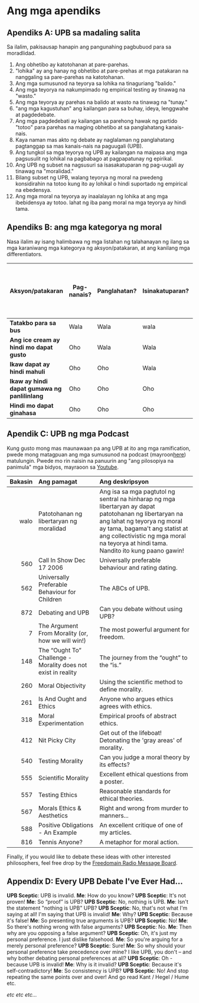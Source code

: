 # Ang mga apendiks

## Apendiks A: UPB sa madaling salita

Sa ilalim, pakisausap hanapin ang pangunahing pagbubuod para sa moradlidad.

1. Ang obhetibo ay katotohanan at pare-parehas.
2. "lohika" ay ang hanay ng obhetibo at pare-prehas at mga patakaran na nanggaling sa pare-parehas na katotohanan.
3. Ang mga sumusunod na teyorya sa lohika na tinaguriang "balido."
4. Ang mga teyorya na nakumpimado ng empirical testing ay tinawag na "wasto."
5. Ang mga teyorya ay parehas na balido at wasto na tinawag na "tunay."
6. "ang mga kagustuhan" ang kailangan para sa buhay, ideya, lenggwahe at pagdedebate.
7. Ang mga pagdedebati ay kailangan sa parehong hawak ng partido "totoo" para parehas na maging obhetibo at sa panglahatang kanais-nais.
8. Kaya naman mas akto ng debate ay naglalaman ng panglahatang pagtanggap sa mas kanais-nais na paguugali (UPB).
9. Ang tungkol sa mga teyorya ng UPB ay kailangan na maipasa ang mga pagsusulit ng lohikal na pagbabago at pagpapatunay ng epirikal.
10. Ang UPB ng subset na nagsusuri sa isasakatuparan ng pag-uugali ay tinawag na "moralidad."
11. Bilang subset ng UPB, walang teyorya ng moral na pwedeng konsidirahin na totoo kung ito ay lohikal o hindi suportado ng empirical na ebedensya.
12. Ang mga moral na teyorya ay inaalalayan ng lohika at ang mga ibebidensya ay totoo. lahat ng iba pang moral na mga teyorya ay hindi tama.

## Apendiks B: ang mga kategorya ng moral

Nasa ilalim ay isang halimbawa ng mga listahan ng talahanayan ng ilang sa mga karaniwang mga kategorya ng aksyon/patakaran, at ang kanilang mga differentiators.

| Aksyon/patakaran                               | Pag-nanais? | Panglahatan? | Isinakatuparan? | Ang pag-aksyon ang kinakailangan ng pagsisimula sa panig ng biktima? | Ang mga lumalabag ay pwede bang iwasan? | Ang kategorya ng moral            |
| ---------------------------------------------- | ----------- | ------------ | --------------- | -------------------------------------------------------------------- | --------------------------------------- | --------------------------------- |
| **Tatakbo para sa bus**                        | Wala        | Wala         | wala            | n/a                                                                  | n/a                                     | Niyutral                          |
| **Ang ice cream ay hindi mo dapat gusto**      | Oho         | Wala         | Wala            | n/a                                                                  | n/a                                     | Niyutral (pansariling kahilingan) |
| **Ikaw dapat ay hindi mahuli**                 | Oho         | Oho          | Wala            | Wala                                                                 | Oho                                     | APA                               |
| **Ikaw ay hindi dapat gumawa ng panlilinlang** | Oho         | Oho          | Oho             | Oho                                                                  | Oho                                     | Mabuti                            |
| **Hindi mo dapat ginahasa**                    | Oho         | Oho          | Oho             | Wala                                                                 | Wala                                    | Mabuti                            |

## Apendik C: UPB ng mga Podcast

Kung gusto mong mas maunawaan pa ang UPB at ito ang mga ramification, pwede mong matagpuan ang mga sumusunod na podcast (mayroon[here](www.freedomainradio.com)) matulungin. Pwede mo rin naisin na panuurin ang "ang pilosopiya na panimula" mga bidyos, mayraoon sa [Youtube](www.youtube.com/freedomainradio).

| Bakasin | Ang pamagat                                                   | Ang deskripsyon                                                                                                                                                                                                                                                 |
| -------:|:------------------------------------------------------------- |:--------------------------------------------------------------------------------------------------------------------------------------------------------------------------------------------------------------------------------------------------------------- |
|    walo | Patotohanan ng libertaryan ng moralidad                       | Ang isa sa mga pagtutol ng sentral na hinharap ng mga libertaryan ay dapat patotohanan ng libertaryan na ang lahat ng teyorya ng moral ay tama, bagama't ang statist at ang collectivistic ng mga moral na teyorya at hindi tama. Nandito ito kung paano gawin! |
|     560 | Call In Show Dec 17 2006                                      | Universally preferable behaviour and rating dating.                                                                                                                                                                                                             |
|     562 | Universally Preferable Behaviour for Children                 | The ABCs of UPB.                                                                                                                                                                                                                                                |
|     872 | Debating and UPB                                              | Can you debate without using UPB?                                                                                                                                                                                                                               |
|       7 | The Argument From Morality (or, how we will win!)             | The most powerful argument for freedom.                                                                                                                                                                                                                         |
|     148 | The “Ought To” Challenge - Morality does not exist in reality | The journey from the “ought” to the “is.”                                                                                                                                                                                                                       |
|     260 | Moral Objectivity                                             | Using the scientific method to define morality.                                                                                                                                                                                                                 |
|     261 | Is And Ought and Ethics                                       | Anyone who argues ethics agrees with ethics.                                                                                                                                                                                                                    |
|     318 | Moral Experimentation                                         | Empirical proofs of abstract ethics.                                                                                                                                                                                                                            |
|     412 | Nit Picky City                                                | Get out of the lifeboat! Detonating the 'gray areas' of morality.                                                                                                                                                                                               |
|     540 | Testing Morality                                              | Can you judge a moral theory by its effects?                                                                                                                                                                                                                    |
|     555 | Scientific Morality                                           | Excellent ethical questions from a poster.                                                                                                                                                                                                                      |
|     557 | Testing Ethics                                                | Reasonable standards for ethical theories.                                                                                                                                                                                                                      |
|     567 | Morals Ethics & Aesthetics                                    | Right and wrong from murder to manners...                                                                                                                                                                                                                       |
|     588 | Positive Obligations - An Example                             | An excellent critique of one of my articles.                                                                                                                                                                                                                    |
|     816 | Tennis Anyone?                                                | A metaphor for moral action.                                                                                                                                                                                                                                    |

Finally, if you would like to debate these ideas with other interested philosophers, feel free drop by the [Freedomain Radio Message Board](www.freedomainradio.com/board).

## Appendix D: Every UPB Debate I've Ever Had...

**UPB Sceptic**: UPB is invalid. **Me**: How do you know? **UPB Sceptic**: It's not proven! **Me**: So “proof” is UPB? **UPB Sceptic**: No, nothing is UPB. **Me**: Isn't the statement "nothing is UPB" UPB? **UPB Sceptic**: No, that's not what I'm saying at all! I'm saying that UPB is invalid! **Me**: Why? **UPB Sceptic**: Because it's false! **Me**: So presenting true arguments is UPB? **UPB Sceptic**: No! **Me**: So there's nothing wrong with false arguments? **UPB Sceptic**: No. **Me**: Then why are you opposing a false argument? **UPB Sceptic**: Oh, it's just my personal preference. I just dislike falsehood. **Me**: So you're arguing for a merely personal preference? **UPB Sceptic**: Sure! **Me**: So why should your personal preference take precedence over mine? I like UPB, you don't – and why bother debating personal preferences at all? **UPB Sceptic**: Oh - because UPB is invalid! **Me**: Why is it invalid? **UPB Sceptic**: Because it's self-contradictory! **Me**: So consistency is UPB? **UPB Sceptic**: No! And stop repeating the same points over and over! And go read Kant / Hegel / Hume etc.

*etc etc etc...*